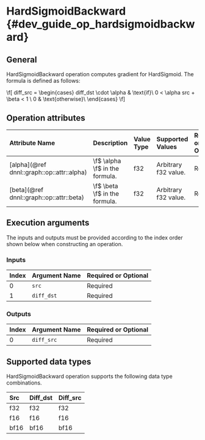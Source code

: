 HardSigmoidBackward {#dev_guide_op_hardsigmoidbackward}
=======================================================

## General

HardSigmoidBackward operation computes gradient for HardSigmoid. The formula is
defined as follows:

\f[ diff\_src = \begin{cases} diff\_dst \cdot \alpha & \text{if}\ 0 < \alpha src + \beta < 1 \\ 0 & \text{otherwise}\ \end{cases} \f]

## Operation attributes

| Attribute Name                             | Description                    | Value Type | Supported Values     | Required or Optional |
|:-------------------------------------------|:-------------------------------|:-----------|:---------------------|:---------------------|
| [alpha](@ref dnnl::graph::op::attr::alpha) | \f$ \alpha \f$ in the formula. | f32        | Arbitrary f32 value. | Required             |
| [beta](@ref dnnl::graph::op::attr::beta)   | \f$ \beta \f$ in the formula.  | f32        | Arbitrary f32 value. | Required             |

## Execution arguments

The inputs and outputs must be provided according to the index order shown below
when constructing an operation.

### Inputs

| Index | Argument Name | Required or Optional |
|:------|:--------------|:---------------------|
| 0     | `src`         | Required             |
| 1     | `diff_dst`    | Required             |

### Outputs

| Index | Argument Name | Required or Optional |
|:------|:--------------|:---------------------|
| 0     | `diff_src`    | Required             |

## Supported data types

HardSigmoidBackward operation supports the following data type combinations.

| Src  | Diff_dst | Diff_src |
|:-----|:---------|:---------|
| f32  | f32      | f32      |
| f16  | f16      | f16      |
| bf16 | bf16     | bf16     |
